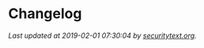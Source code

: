 # Changelog

_Last updated at 2019-02-01 07:30:04 by [securitytext.org](https://securitytext.org)._
